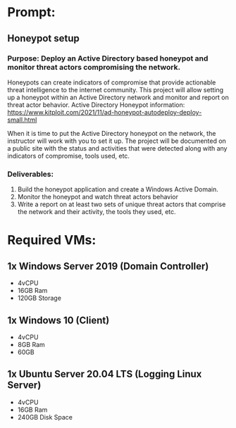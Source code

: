 # Prompt:
## Honeypot setup

### Purpose: Deploy an Active Directory based honeypot and monitor threat actors compromising the network.

Honeypots can create indicators of compromise that provide actionable threat intelligence to the internet community.  This project will allow setting up a honeypot within an Active Directory network and monitor and report on threat actor behavior.  Active Directory Honeypot information: https://www.kitploit.com/2021/11/ad-honeypot-autodeploy-deploy-small.html

When it is time to put the Active Directory honeypot on the network, the instructor will work with you to set it up.  The project will be documented on a public site with the status and activities that were detected along with any indicators of compromise, tools used, etc.

### Deliverables:  

1. Build the honeypot application and create a Windows Active Domain.  
2. Monitor the honeypot and watch threat actors behavior  
3. Write a report on at least two sets of unique threat actors that comprise the network and their activity, the tools they used, etc.  


# Required VMs:

## 1x Windows Server 2019 (Domain Controller)    
* 4vCPU     
* 16GB Ram  
* 120GB Storage  

## 1x Windows 10 (Client)  
* 4vCPU   
* 8GB Ram  
* 60GB  

## 1x Ubuntu Server 20.04 LTS (Logging Linux Server)    
* 4vCPU     
* 16GB Ram   
* 240GB Disk Space    
